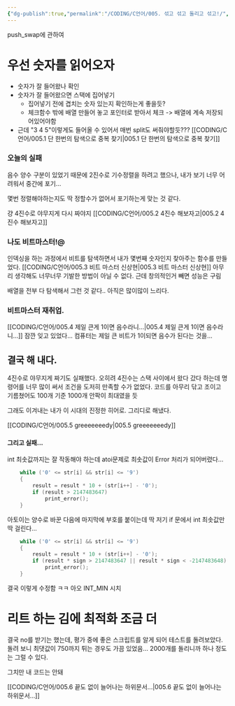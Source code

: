 ```yaml
---
{"dg-publish":true,"permalink":"/CODING/C언어/005. 섞고 섞고 돌리고 섞고!/","noteIcon":"2"}
---
```


push_swap에 관하여

# 우선 숫자를 읽어오자
- 숫자가 잘 들어왔나 확인
- 숫자가 잘 들어왔으면 스택에 집어넣기
	- 집어넣기 전에 겹치는 숫자 있는지 확인하는게 좋을듯?
	- 체크함수 밖에 배열 만들어 놓고 포인터로 받아서 체크 -> 배열에 계속 저장되어있어야함
- 근데 "3 4 5"이렇게도 들어올 수 있어서 매번 split도 써줘야할듯??? 
[[CODING/C언어/005.1 단 한번의 탐색으로 중복 찾기\|005.1 단 한번의 탐색으로 중복 찾기]]

### 오늘의 실패
음수 양수 구분이 있었기 때문에 2진수로 기수정렬을 하려고 했으나,
내가 보기 너무 어려워서 중간에 포기...

몇번 정렬해야하는지도 딱 정할수가 없어서 포기하는게 맞는 것 같다.

걍 4진수로 야무지게 다시 짜야지
[[CODING/C언어/005.2 4진수 해보자고\|005.2 4진수 해보자고]]
### 나도 비트마스터!@
인덱싱을 하는 과정에서 비트를 탐색하면서 내가 몇번째 숫자인지 찾아주는 함수를 만들었다.
[[CODING/C언어/005.3 비트 마스터 신상현\|005.3 비트 마스터 신상현]]
아무리 생각해도 너무너무 기발한 방법이 아닐 수 없다.
근데 창의적인거 빼면 성능은 구림

배열을 전부 다 탐색해서 그런 것 같다.. 아직은 많이많이 느리다.

### 비트마스터 재취업.  
[[CODING/C언어/005.4 제일 큰게 1이면 음수라니...\|005.4 제일 큰게 1이면 음수라니...]]
잠깐 잊고 있었다... 컴퓨터는 제일 큰 비트가 1이되면 음수가 된다는 것을...

## 결국 해 내다.
4진수로 야무지게 짜기도 실패했다.
오히려 4진수는 스택 사이에서 왔다 갔다 하는데 명령어를 너무 많이 써서
조건을 도저히 만족할 수가 없었다.
코드를 아무리 닦고 조이고 기름쳤어도 100개 기준 1000개 안팍이 최대였을 듯

그래도 이겨내는 내가 이 시대의 진정한 히어로.
그리디로 해냈다.

[[CODING/C언어/005.5 greeeeeeedy\|005.5 greeeeeeedy]]

#### 그리고 실패...
int 최솟값까지는 잘 작동해야 하는데 atoi문제로 최솟값이 Error 처리가 되어버렸다...
```c
	while ('0' <= str[i] && str[i] <= '9')
	{
		result = result * 10 + (str[i++] - '0');
		if (result > 2147483647)
			print_error();
	}
```
아토이는 양수로 바꾼 다음에 마지막에 부호를 붙이는데
딱 저기 if 문에서 int 최솟값만 딱 걸린다...
```c
	while ('0' <= str[i] && str[i] <= '9')
	{
		result = result * 10 + (str[i++] - '0');
		if (result * sign > 2147483647 || result * sign < -2147483648)
			print_error();
	}
```
결국 이렇게 수정함 ㅋㅋ
아오 INT_MIN 시치

# 리트 하는 김에 최적화 조금 더
결국 no를 받기는 했는데, 평가 중에 좋은 스크립트를 알게 되어 테스트를 돌려보았다.
돌려 보니 최댓값이 750까지 튀는 경우도 가끔 있었음...
2000개를 돌리니까 하나 정도는 그럴 수 있다.

그치만 내 코드는 안돼

[[CODING/C언어/005.6 끝도 없이 늘어나는 하위문서...\|005.6 끝도 없이 늘어나는 하위문서...]]